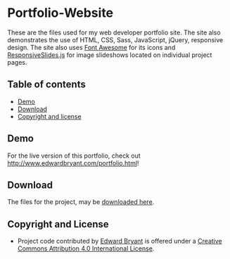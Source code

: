 # Portfolio-Website

These are the files used for my web developer portfolio site. The site also demonstrates the use of HTML, CSS, Sass, JavaScript, jQuery, responsive design. The site also uses [Font Awesome](http://fortawesome.github.io/Font-Awesome/) for its icons and [ResponsiveSlides.js](http://responsiveslides.com/) for image slideshows located on individual project pages. 

## Table of contents

- [Demo](#demo)
- [Download](#download)
- [Copyright and license](#copyright-and-license)

## Demo

For the live version of this portfolio, check out <http://www.edwardbryant.com/portfolio.html>!

## Download

The files for the project, may be [downloaded here](https://github.com/edwardbryant/time-travel-trivia-quiz/archive/master.zip).

## Copyright and License

- Project code contributed by [Edward Bryant](http://www.edwardbryant.com) is offered under a [Creative Commons Attribution 4.0 International License](http://creativecommons.org/licenses/by/4.0/).
